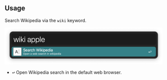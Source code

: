 ## Usage

Search Wikipedia via the `wiki` keyword.

![Keyword to start Wikipedia search](images/keyword.png)

* <kbd>↩</kbd> Open Wikipedia search in the default web browser.
